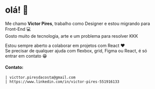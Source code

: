 # olá!  👋

Me chamo **Victor Pires**, trabalho como Designer e estou migrando para Front-End 💻
</br>
Gosto muito de tecnologia, arte e um problema para resolver KKK

Estou sempre aberto a colaborar em projetos com React ❤️
</br>Se precisar de qualquer ajuda com flexbox, grid, Figma ou React, é só entrar em contato 😁

#### Contato:
    | victtor.piresdacosta@gmail.com
    | https://www.linkedin.com/in/victor-pires-551916133
     
